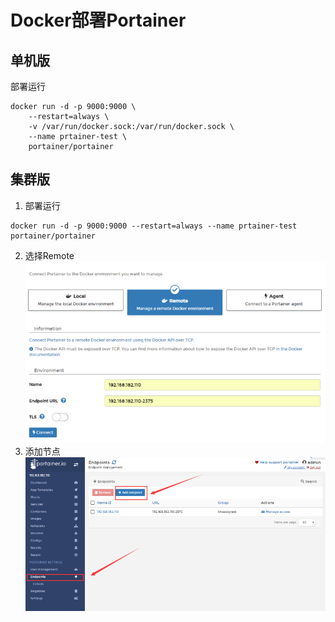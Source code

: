 # Docker部署Portainer

## 单机版
部署运行
```
docker run -d -p 9000:9000 \
    --restart=always \
    -v /var/run/docker.sock:/var/run/docker.sock \
    --name prtainer-test \
    portainer/portainer
```

## 集群版
1. 部署运行
```
docker run -d -p 9000:9000 --restart=always --name prtainer-test portainer/portainer
```
2. 选择Remote
![select_remote](_v_images/20191011100636006_27917.png)
3. 添加节点
![add_endpoint](_v_images/20191011100742697_28476.png)
